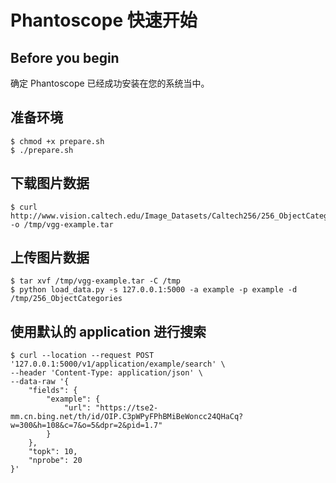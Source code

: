 # Phantoscope 快速开始
## Before you begin
确定 Phantoscope 已经成功安装在您的系统当中。

## 准备环境

    $ chmod +x prepare.sh
    $ ./prepare.sh

## 下载图片数据

    $ curl http://www.vision.caltech.edu/Image_Datasets/Caltech256/256_ObjectCategories.tar -o /tmp/vgg-example.tar

## 上传图片数据
	
	$ tar xvf /tmp/vgg-example.tar -C /tmp
    $ python load_data.py -s 127.0.0.1:5000 -a example -p example -d /tmp/256_ObjectCategories
## 使用默认的 application 进行搜索

    $ curl --location --request POST '127.0.0.1:5000/v1/application/example/search' \
    --header 'Content-Type: application/json' \
    --data-raw '{
    	"fields": {
            "example": {
                "url": "https://tse2-mm.cn.bing.net/th/id/OIP.C3pWPyFPhBMiBeWoncc24QHaCq?w=300&h=108&c=7&o=5&dpr=2&pid=1.7"
            }
        },
        "topk": 10,
        "nprobe": 20
    }'
